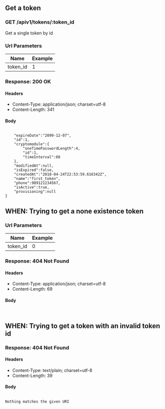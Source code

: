 ## Get a token

### GET /apiv1/tokens/:token_id

Get a single token by id

### Url Parameters

Name | Example
--- | ---
token_id | 1

### Response: 200 OK

#### Headers

* Content-Type: application/json; charset=utf-8
* Content-Length: 341

#### Body

```json
```

```{
    "expireDate":"2099-12-07",
    "id":1,
    "cryptomodule":{
        "oneTimePasswordLength":4,
        "id":1,
        "timeInterval":60
    },
    "modifiedAt":null,
    "isExpired":false,
    "createdAt":"2018-04-24T22:53:59.616342Z",
    "name":"first_token",
    "phone":989121234567,
    "isActive":true,
    "provisioning":null
}
```

## WHEN: Trying to get a none existence token

### Url Parameters

Name | Example
--- | ---
token_id | 0

### Response: 404 Not Found

#### Headers

* Content-Type: application/json; charset=utf-8
* Content-Length: 69

#### Body

```json
```

```{"message":"Not Found","description":"Nothing matches the given URI"}
```

## WHEN: Trying to get a token with an invalid token id

### Response: 404 Not Found

#### Headers

* Content-Type: text/plain; charset=utf-8
* Content-Length: 39

#### Body

```
```

```Not Found
Nothing matches the given URI
```

